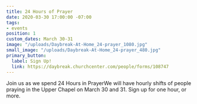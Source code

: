 ```yaml
---
title: 24 Hours of Prayer
date: 2020-03-30 17:00:00 -07:00
tags:
- events
position: 1
custom_dates: March 30-31
image: "/uploads/Daybreak-At-Home_24-prayer_1080.jpg"
small_image: "/uploads/Daybreak-At-Home_24-prayer_480.jpg"
primary_button:
  label: Sign Up!
  link: https://daybreak.churchcenter.com/people/forms/108747
---
```


Join us as we spend 24 Hours in PrayerWe will have hourly shifts of people praying in the Upper Chapel on March 30 and 31. Sign up for one hour, or more. 